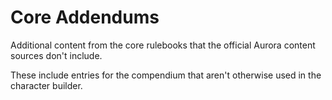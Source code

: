 # Core Addendums
Additional content from the core rulebooks that the official Aurora content sources don't include.

These include entries for the compendium that aren't otherwise used in the character builder.
